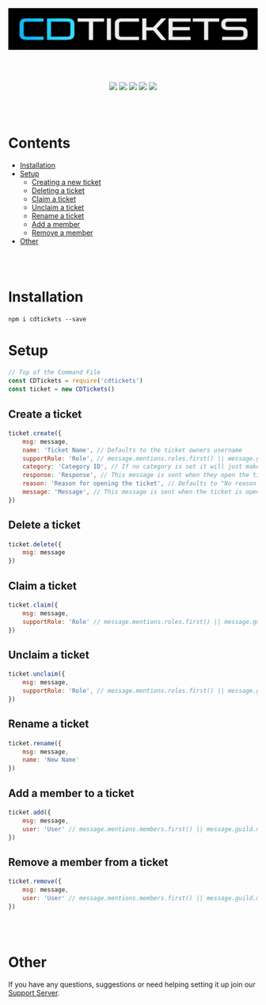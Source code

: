 <div style="text-align:center"><a href="https://discord.gg/jUNbV5u"><img src="./cdtickets.png"></a></div>

<br></br>

<div style="text-align:center">
<a href="https://discord.com/invite/jUNbV5u"><img src="https://img.shields.io/discord/769710808435261490.svg"></a>
<a href="https://www.npmjs.com/package/cdtickets"><img src="https://img.shields.io/npm/dt/cdtickets.svg"></a>
<a href="https://www.npmjs.com/package/cdtickets"><img src="https://img.shields.io/npm/dm/cdtickets.svg?style=color=blue"></a>
<a href="https://www.npmjs.com/package/cdtickets"><img src="https://img.shields.io/npm/v/cdtickets.svg?style=color=blue"></a>
<a href="https://github.com/CreativeDevelopments/CDTickets"><img src="https://img.shields.io/badge/license-MIT-blue.svg?style=flat-square"></a>
</div>

<br></br>

# Contents
- [Installation](#installation)
- [Setup](#setup)
    - [Creating a new ticket](#create-a-ticket)
    - [Deleting a ticket](#delete-a-ticket)
    - [Claim a ticket](#claim-a-ticket)
    - [Unclaim a ticket](#unclaim-a-ticket)
    - [Rename a ticket](#rename-a-ticket)
    - [Add a member](#add-a-member-to-a-ticket)
    - [Remove a member](#remove-a-member-from-a-ticket)
- [Other](#other)

<br></br>

# Installation
```
npm i cdtickets --save
```

# Setup
```js
// Top of the Command File
const CDTickets = require('cdtickets')
const ticket = new CDTickets()
```

## Create a ticket
```js
ticket.create({
    msg: message,
    name: 'Ticket Name', // Defaults to the ticket owners username
    supportRole: 'Role', // message.mentions.roles.first() || message.guild.cache.roles.get(args[argNumber])
    category: 'Category ID', // If no category is set it will just make a channel at the top of the server
    response: 'Response', // This message is sent when they open the ticket - Defaults to "Your ticket has successfully been created in #channel
    reason: 'Reason for opening the ticket', // Defaults to "No reason provided"
    message: 'Message', // This message is sent when the ticket is opened, will also ping the user and the support role
})
```

## Delete a ticket
```js
ticket.delete({
    msg: message
})
```

## Claim a ticket
```js
ticket.claim({
    msg: message,
    supportRole: 'Role' // message.mentions.roles.first() || message.guild.cache.roles.get(args[argNumber])
})
```

## Unclaim a ticket
```js
ticket.unclaim({
    msg: message,
    supportRole: 'Role', // message.mentions.roles.first() || message.guild.cache.roles.get(args[argNumber])
})
```

## Rename a ticket
```js
ticket.rename({
    msg: message,
    name: 'New Name'
})
```

## Add a member to a ticket
```js
ticket.add({
    msg: message,
    user: 'User' // message.mentions.members.first() || message.guild.members.cache.get(args[argNumber])
})
```

## Remove a member from a ticket
```js
ticket.remove({
    msg: message,
    user: 'User' // message.mentions.members.first() || message.guild.members.cache.get(args[argNumber])
})
```
<br></br>

# Other
If you have any questions, suggestions or need helping setting it up join our [Support Server](https://discord.gg/jUNbV5u). 

